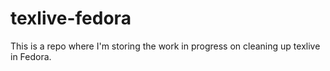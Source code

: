 # texlive-fedora
This is a repo where I'm storing the work in progress on cleaning up texlive in Fedora.
